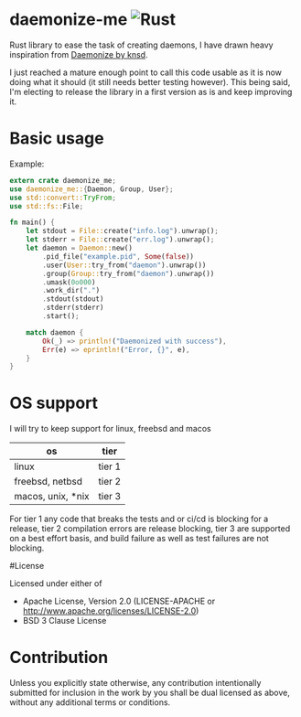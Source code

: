 # daemonize-me ![Rust](https://github.com/CardinalBytes/daemonize-me/workflows/Rust/badge.svg)
Rust library to ease the task of creating daemons, I have drawn heavy inspiration from [Daemonize by knsd](https://github.com/knsd/daemonize).

I just reached a mature enough point to call this code usable as it is now doing what it should (it still needs better testing however).
This being said, I'm electing to release the library in a first version as is and keep improving it.

# Basic usage
Example:
```rust
extern crate daemonize_me;
use daemonize_me::{Daemon, Group, User};
use std::convert::TryFrom;
use std::fs::File;

fn main() {
    let stdout = File::create("info.log").unwrap();
    let stderr = File::create("err.log").unwrap();
    let daemon = Daemon::new()
        .pid_file("example.pid", Some(false))
        .user(User::try_from("daemon").unwrap())
        .group(Group::try_from("daemon").unwrap())
        .umask(0o000)
        .work_dir(".")
        .stdout(stdout)
        .stderr(stderr)
        .start();

    match daemon {
        Ok(_) => println!("Daemonized with success"),
        Err(e) => eprintln!("Error, {}", e),
    }
}
```

# OS support
I will try to keep support for linux, freebsd and macos

| os | tier |
| --- | --- |
| linux | tier 1 |
| freebsd, netbsd | tier 2 |
| macos, unix, *nix | tier 3 |

For tier 1 any code that breaks the tests and or ci/cd is blocking for a release, 
tier 2 compilation errors are release blocking, tier 3 are supported on a best effort basis,
and build failure as well as test failures are not blocking.  

#License

Licensed under either of

* Apache License, Version 2.0 (LICENSE-APACHE or http://www.apache.org/licenses/LICENSE-2.0)
* BSD 3 Clause License

# Contribution

Unless you explicitly state otherwise, any contribution intentionally submitted for inclusion in the work by you shall be dual licensed as above, without any additional terms or conditions.